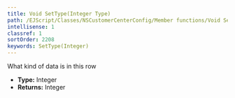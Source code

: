 ```yaml
---
title: Void SetType(Integer Type)
path: /EJScript/Classes/NSCustomerCenterConfig/Member functions/Void SetType(Integer p_0)
intellisense: 1
classref: 1
sortOrder: 2208
keywords: SetType(Integer)
---
```



What kind of data is in this row



* **Type:** Integer
* **Returns:** Integer


